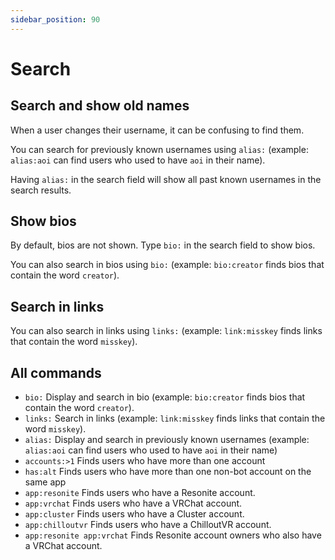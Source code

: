 ```yaml
---
sidebar_position: 90
---
```


# Search

## Search and show old names

When a user changes their username, it can be confusing to find them.

You can search for previously known usernames using `alias:` (example: `alias:aoi` can find users who used to have `aoi` in their name).

Having `alias:` in the search field will show all past known usernames in the search results.

## Show bios

By default, bios are not shown. Type `bio:` in the search field to show bios.

You can also search in bios using `bio:` (example: `bio:creator` finds bios that contain the word `creator`).

## Search in links

You can also search in links using `links:` (example: `link:misskey` finds links that contain the word `misskey`).

## All commands

- `bio:` Display and search in bio (example: `bio:creator` finds bios that contain the word `creator`).
- `links:` Search in links (example: `link:misskey` finds links that contain the word `misskey`).
- `alias:` Display and search in previously known usernames (example: `alias:aoi` can find users who used to have `aoi` in their name)
- `accounts:>1` Finds users who have more than one account
- `has:alt` Finds users who have more than one non-bot account on the same app
- `app:resonite` Finds users who have a Resonite account.
- `app:vrchat` Finds users who have a VRChat account.
- `app:cluster` Finds users who have a Cluster account.
- `app:chilloutvr` Finds users who have a ChilloutVR account.
- `app:resonite app:vrchat` Finds Resonite account owners who also have a VRChat account.
